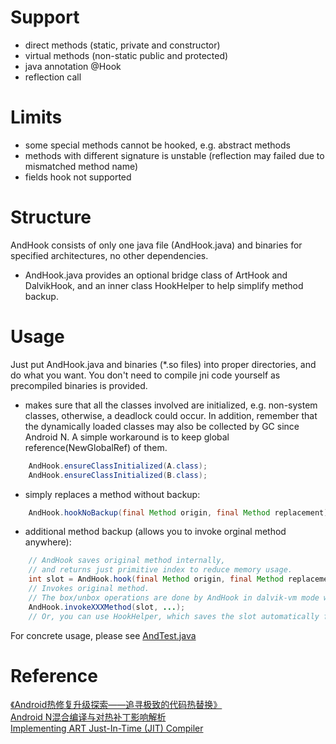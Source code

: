 # Support
- direct methods (static, private and constructor)
- virtual methods (non-static public and protected)
- java annotation @Hook
- reflection call

# Limits
- some special methods cannot be hooked, e.g. abstract methods
- methods with different signature is unstable (reflection may failed due to mismatched method name)
- fields hook not supported

# Structure
AndHook consists of only one java file (AndHook.java) and binaries for specified architectures, no other dependencies.  
- AndHook.java provides an optional bridge class of ArtHook and DalvikHook, and an inner class HookHelper to help simplify method backup.

# Usage
Just put AndHook.java and binaries (*.so files) into proper directories, and do what you want. You don't need to compile jni code yourself as precompiled binaries is provided.
- makes sure that all the classes involved are initialized, e.g. non-system classes, otherwise, a deadlock could occur. In addition, remember that the dynamically loaded classes may also be collected by GC since Android N. A simple workaround is to keep global reference(NewGlobalRef) of them.
```java
	AndHook.ensureClassInitialized(A.class);
	AndHook.ensureClassInitialized(B.class);
```
- simply replaces a method without backup:
```java
	AndHook.hookNoBackup(final Method origin, final Method replacement);
```
- additional method backup (allows you to invoke orginal method anywhere):
```java
	// AndHook saves original method internally, 
	// and returns just primitive index to reduce memory usage.
	int slot = AndHook.hook(final Method origin, final Method replacement);
	// Invokes original method. 
	// The box/unbox operations are done by AndHook in dalvik-vm mode while JVM in art mode.
	AndHook.invokeXXXMethod(slot, ...);
	// Or, you can use HookHelper, which saves the slot automatically for you.
```
For concrete usage, please see [AndTest.java](https://raw.githubusercontent.com/rrrfff/AndHook/master/test/app/src/main/java/apk/andhook/test/AndTest.java)

# Reference
[《Android热修复升级探索——追寻极致的代码热替换》](https://yq.aliyun.com/articles/74598)    
[Android N混合编译与对热补丁影响解析](https://github.com/WeMobileDev/article/blob/master/Android_N混合编译与对热补丁影响解析.md)    
[Implementing ART Just-In-Time (JIT) Compiler](https://source.android.com/devices/tech/dalvik/jit-compiler)    
